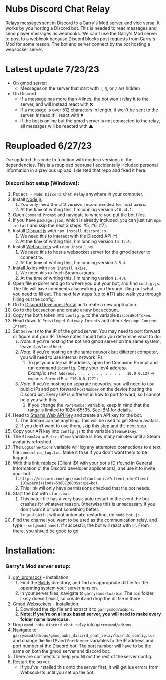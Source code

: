 # Nubs Discord Chat Relay
Relays messages sent in Discord to a Garry's Mod server, and vice versa. It works by you hosting a Discord bot. This is needed to read messages and send player messages as webhooks. We can't use the Garry's Mod server to post to a webhook because Discord blocks post requests from Garry's Mod for some reason. The bot and server connect by the bot hosting a websocker server.

# Latest update 7/23/23
- On gmod server:
  - Messages on the server that start with `!`, `@`, or `/` are hidden
- On Discord
  - If a message has more than 4 lines, the bot won't relay it to the server, and will instead react with :x:
  - If a message is over 512 characters in length, it won't be sent to the server. Instead it'll react with :x:
  - If the bot is online but the gmod server is not connected to the relay, all messages will be reacted with :warning:

# Reuploaded 6/27/23
I've updated this code to function with modern versions of the dependencies.
This is a reupload because I accidentally included personal information in a previous upload. I deleted that repo and fixed it here.

### Discord bot setup (Windows):
1. Put `Bot - Nubs Discord Chat Relay` anywhere in your computer.
2. Install [Node.js](https://nodejs.org/en/).
    1. You only need the LTS version, recommended for most users.
    2. At the time of writing this, I'm running version `v18.14.1`.
3. Open `Command Prompt` and navigate to where you put the bot files.
4. If you have `package.json`, which is already included, you can just run `npm install` and skip the next 3 steps (#5, #6, #7).
4. Install [Discord.js](https://discord.js.org/#/docs/main/stable/general/welcome) with `npm install discord.js`.
    1. We need this to interact with the Discord API :^)
    2. At the time of writing this, I'm running version `14.11.0`.
5. Install [Websockets](https://github.com/websockets/ws) with `npm install ws`.
    1. We need this to host a websocket server for the gmod server to connect to.
    2. At the time of writing this, I'm running version `8.5.0`.
6. Install [Axios](https://github.com/axios/axios) with `npm install axios`.
    1. We need this to fetch Steam avatars. 
    2. At the time of writing this, I'm running version `1.4.0`.
7. Open file explorer and go to where you put your bot, and find `config.js`. The file will have comments also walking you through filling out what you need to fill out. The next few steps (up to #17) also walk you through filling out the config.
8. Go to [Discord Developer Portal](https://discord.com/developers/applications) and create a new application.
9. Go to the bot section and create a new bot account.
10. Copy the bot's token into `config.js` to the variable `DiscordBotToken`.
11. Head down to `Privileged Gateway Intents` and check `Message Content Intent`.
14. Set `ServerIP` to the IP of the gmod server. You may need to port forward or figure out your IP. These notes should help you determine what to do:
    1. *Note:* If you're hosting the bot and gmod server on the same system, leave it as `localhost`.
    2. *Note:* If you're hosting on the same network but different computer, you will need to use internal network IPs
        1. To get your internal IP address, open the Command Prompt and run command `ipconfig`. Copy your ipv4 address. \
        *Example:* `IPv4 Address. . . . . . . . . . . : 10.0.0.127` -> `exports.ServerIP = "10.0.0.127";`
    3. *Note:* If you're hosting on separate networks, you will need to use public IPs and port forward `PortNumber` on the device hosting the Discord bot. Every ISP is different in how to port forward, so I cannot help you with this.
        1. If you change the `PortNumber` variable, keep in mind that the range is limited to 1024-65535. See [IBM](https://www.ibm.com/docs/en/ztpf/2020?topic=overview-port-numbers) for details.
11. Head to [Steams Web API Key](https://steamcommunity.com/dev/apikey) and create an API key for the bot. 
    1. The domain can be anything. This will be used to get Steam avatars. 
    2. If you don't want to use them, skip this step and the next step.
12. Copy your API key into `config.js` to the variable `SteamAPIKey`. 
13. The `SteamAvatarRefreshTime` variable is how many minutes until a Steam avatar is refreshed.
15. The `LogConnections` variable will log any attempted connections to a text file `connection_log.txt`. Make it false if you don't want them to be logged.
16. With this link, replace \[Client ID] with your bot's ID (found in General Information of the Discord developer applications), and use it to invite your bot. 
    1. `https://discord.com/api/oauth2/authorize?client_id=[Client ID]&permissions=536872000&scope=bot`
    2. This link will only have permissions checked that the bot needs.
17. Start the bot with `start.bat`.
    1. This batch file has a very basic auto restart in the event the bot crashes for whatever reason. Otherwise this is unnecessary if you don't want it or want something better. \
    To just start it without automatic restarting, do `node bot.js`
18. Find the channel you want to be used as the communication relay, and type `--setgmodchannel`. If succesful, the bot will react with ✅. From there, you should be good to go.

# Installation:
### Garry's Mod server setup:
1. [gm_bromsock](https://github.com/Bromvlieg/gm_bromsock) - Installation:
    1. Find the [Builds](https://github.com/Bromvlieg/gm_bromsock/tree/master/Builds) directory, and find an appropriate dll file for the operating system your server runs on.
    2. In your server files, navigate to `garrysmod/lua/bin`. The `bin` folder likely doesn't exist, so create it and drop the dll file in there.
2. [Gmod Websockets](https://github.com/HunterNL/Gmod-Websockets) - Installation
    1. Download the zip file and extract it to `garrysmod/addons`. 
    2. **Note: If you're on a linux based server, you will need to make every folder name lowercase.**
3. Drop `gmod_nubs_discord_chat_relay` into `garrysmod/addons`.
4. Navigate to `garrysmod/addons/gmod_nubs_discord_chat_relay/lua/ndc_config.lua` and change the `BotIP` and `PortNumber` variables to the IP address and port number of the Discord bot. The port number will have to be the same on both the gmod server and discord bot.
5. There are comments to help you fill out the rest of the server config.
5. Restart the server.
    - If you've installed this onto the server first, it will get lua errors from Websockets until you set up the bot.